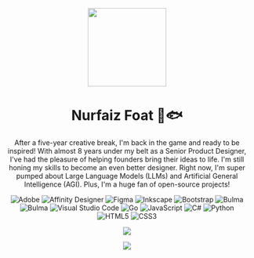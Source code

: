 <div align="center"><a name="readme-top"></a>

<img height="160" src="https://media.licdn.com/dms/image/v2/D5616AQEIo1FEAxB24w/profile-displaybackgroundimage-shrink_350_1400/profile-displaybackgroundimage-shrink_350_1400/0/1675053595983?e=1730937600&v=beta&t=kLiOR4kSy-4zM_DQNnMgZWU6M1ZC3rjfS3q54I1dRuY">

<h1>Nurfaiz Foat 🐠🐟</h1>

After a five-year creative break, I'm back in the game and ready to be inspired! With almost 8 years under my belt as a Senior Product Designer, I've had the pleasure of helping founders bring their ideas to life. I'm still honing my skills to become an even better designer. Right now, I'm super pumped about Large Language Models (LLMs) and Artificial General Intelligence (AGI). Plus, I'm a huge fan of open-source projects!

![Adobe](https://img.shields.io/badge/adobe-%23FF0000.svg?style=for-the-badge&logo=adobe&logoColor=white)
![Affinity Designer](https://img.shields.io/badge/affinity%20desginer-%231B72BE.svg?style=for-the-badge&logo=affinity-designer&logoColor=white)
![Figma](https://img.shields.io/badge/figma-%23F24E1E.svg?style=for-the-badge&logo=figma&logoColor=white)
![Inkscape](https://img.shields.io/badge/Inkscape-e0e0e0?style=for-the-badge&logo=inkscape&logoColor=080A13)
![Bootstrap](https://img.shields.io/badge/bootstrap-%238511FA.svg?style=for-the-badge&logo=bootstrap&logoColor=white)
![Bulma](https://img.shields.io/badge/bulma-00D0B1?style=for-the-badge&logo=bulma&logoColor=white)
![Bulma](https://img.shields.io/badge/bulma-00D0B1?style=for-the-badge&logo=bulma&logoColor=white)
![Visual Studio Code](https://img.shields.io/badge/Visual%20Studio%20Code-0078d7.svg?style=for-the-badge&logo=visual-studio-code&logoColor=white)
![Go](https://img.shields.io/badge/go-%2300ADD8.svg?style=for-the-badge&logo=go&logoColor=white)
![JavaScript](https://img.shields.io/badge/javascript-%23323330.svg?style=for-the-badge&logo=javascript&logoColor=%23F7DF1E)
![C#](https://img.shields.io/badge/c%23-%23239120.svg?style=for-the-badge&logo=csharp&logoColor=white)
![Python](https://img.shields.io/badge/python-3670A0?style=for-the-badge&logo=python&logoColor=ffdd54)
![HTML5](https://img.shields.io/badge/html5-%23E34F26.svg?style=for-the-badge&logo=html5&logoColor=white)
![CSS3](https://img.shields.io/badge/css3-%231572B6.svg?style=for-the-badge&logo=css3&logoColor=white)

[![][social-x-shield]][social-x-link]

[social-x-shield]: https://img.shields.io/badge/-%40nurfaizfoat-white?labelColor=black&logo=x&logoColor=white&style=flat-square
[social-x-link]: https://x.com/nurfaizfoat


![](https://raw.githubusercontent.com/andreasbm/readme/master/assets/lines/rainbow.png)
